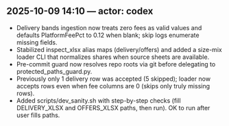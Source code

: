 ## 2025-10-09 14:10 — actor: codex
- Delivery bands ingestion now treats zero fees as valid values and defaults PlatformFeePct to 0.12 when blank; skip logs enumerate missing fields.
- Stabilized inspect_xlsx alias maps (delivery/offers) and added a size-mix loader CLI that normalizes shares when source sheets are available.
- Pre-commit guard now resolves repo roots via git before delegating to protected_paths_guard.py.
- Previously only 1 delivery row was accepted (5 skipped); loader now accepts rows even when fee columns are 0 (skips only truly missing rows).
- Added scripts/dev_sanity.sh with step-by-step checks (fill DELIVERY_XLSX and OFFERS_XLSX paths, then run). OK to run after user fills paths.
